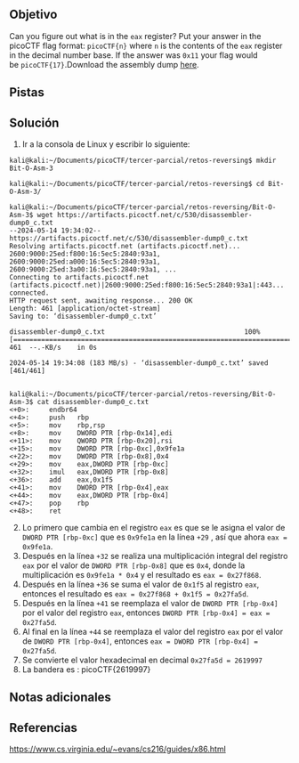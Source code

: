 ## Objetivo
Can you figure out what is in the `eax` register? Put your answer in the picoCTF flag format: `picoCTF{n}` where `n` is the contents of the `eax` register in the decimal number base. If the answer was `0x11` your flag would be `picoCTF{17}`.Download the assembly dump [here](https://artifacts.picoctf.net/c/530/disassembler-dump0_c.txt).
## Pistas
## Solución
1. Ir a la consola de Linux y escribir lo siguiente:
```
kali@kali:~/Documents/picoCTF/tercer-parcial/retos-reversing$ mkdir Bit-O-Asm-3

kali@kali:~/Documents/picoCTF/tercer-parcial/retos-reversing$ cd Bit-O-Asm-3/

kali@kali:~/Documents/picoCTF/tercer-parcial/retos-reversing/Bit-O-Asm-3$ wget https://artifacts.picoctf.net/c/530/disassembler-dump0_c.txt
--2024-05-14 19:34:02--  https://artifacts.picoctf.net/c/530/disassembler-dump0_c.txt
Resolving artifacts.picoctf.net (artifacts.picoctf.net)... 2600:9000:25ed:f800:16:5ec5:2840:93a1, 2600:9000:25ed:a000:16:5ec5:2840:93a1, 2600:9000:25ed:3a00:16:5ec5:2840:93a1, ...
Connecting to artifacts.picoctf.net (artifacts.picoctf.net)|2600:9000:25ed:f800:16:5ec5:2840:93a1|:443... connected.
HTTP request sent, awaiting response... 200 OK
Length: 461 [application/octet-stream]
Saving to: ‘disassembler-dump0_c.txt’

disassembler-dump0_c.txt                                   100%[=======================================================================================================================================>]     461  --.-KB/s    in 0s      

2024-05-14 19:34:08 (183 MB/s) - ‘disassembler-dump0_c.txt’ saved [461/461]


kali@kali:~/Documents/picoCTF/tercer-parcial/retos-reversing/Bit-O-Asm-3$ cat disassembler-dump0_c.txt
<+0>:     endbr64 
<+4>:     push   rbp
<+5>:     mov    rbp,rsp
<+8>:     mov    DWORD PTR [rbp-0x14],edi
<+11>:    mov    QWORD PTR [rbp-0x20],rsi
<+15>:    mov    DWORD PTR [rbp-0xc],0x9fe1a
<+22>:    mov    DWORD PTR [rbp-0x8],0x4
<+29>:    mov    eax,DWORD PTR [rbp-0xc]
<+32>:    imul   eax,DWORD PTR [rbp-0x8]
<+36>:    add    eax,0x1f5
<+41>:    mov    DWORD PTR [rbp-0x4],eax
<+44>:    mov    eax,DWORD PTR [rbp-0x4]
<+47>:    pop    rbp
<+48>:    ret

```
2. Lo primero que cambia en el registro `eax` es que se le asigna el valor de `DWORD PTR [rbp-0xc]` que es `0x9fe1a` en la línea `+29` , así que ahora `eax = 0x9fe1a`.
3. Después en la línea `+32` se realiza una multiplicación integral del registro `eax` por el valor de `DWORD PTR [rbp-0x8]` que es `0x4`, donde la multiplicación es `0x9fe1a * 0x4` y el resultado es `eax = 0x27f868`.
4. Después en la línea `+36` se suma el valor de `0x1f5` al registro `eax`, entonces el resultado es `eax = 0x27f868 + 0x1f5 = 0x27fa5d`.
5. Después en la línea `+41` se reemplaza el valor de `DWORD PTR [rbp-0x4]` por el valor del registro `eax`, entonces `DWORD PTR [rbp-0x4] = eax = 0x27fa5d`.
6. Al final en la línea `+44` se reemplaza el valor del registro `eax` por el valor de `DWORD PTR [rbp-0x4]`, entonces `eax = DWORD PTR [rbp-0x4] = 0x27fa5d`.
7. Se convierte el valor hexadecimal en decimal `0x27fa5d = 2619997`
8. La bandera es :
picoCTF{2619997}
## Notas adicionales
## Referencias
https://www.cs.virginia.edu/~evans/cs216/guides/x86.html